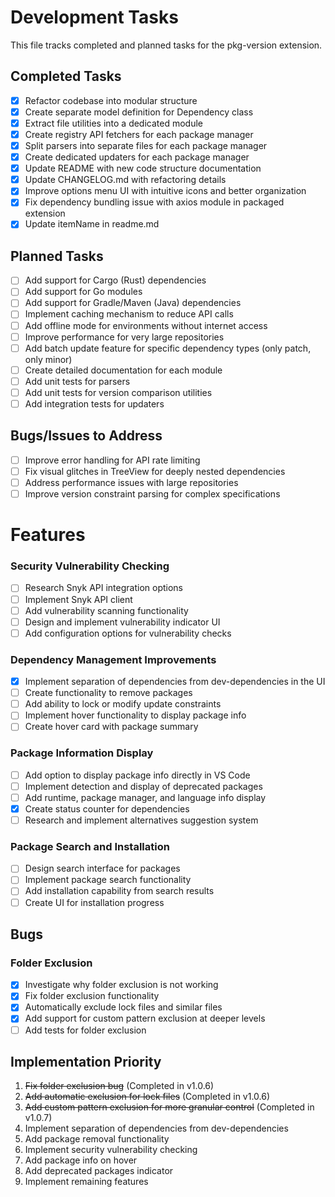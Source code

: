 # Development Tasks

This file tracks completed and planned tasks for the pkg-version extension.

## Completed Tasks

- [x] Refactor codebase into modular structure
- [x] Create separate model definition for Dependency class
- [x] Extract file utilities into a dedicated module
- [x] Create registry API fetchers for each package manager
- [x] Split parsers into separate files for each package manager
- [x] Create dedicated updaters for each package manager
- [x] Update README with new code structure documentation
- [x] Update CHANGELOG.md with refactoring details
- [x] Improve options menu UI with intuitive icons and better organization
- [x] Fix dependency bundling issue with axios module in packaged extension
- [x] Update itemName in readme.md

## Planned Tasks

- [ ] Add support for Cargo (Rust) dependencies
- [ ] Add support for Go modules
- [ ] Add support for Gradle/Maven (Java) dependencies
- [ ] Implement caching mechanism to reduce API calls
- [ ] Add offline mode for environments without internet access
- [ ] Improve performance for very large repositories
- [ ] Add batch update feature for specific dependency types (only patch, only minor)
- [ ] Create detailed documentation for each module
- [ ] Add unit tests for parsers
- [ ] Add unit tests for version comparison utilities
- [ ] Add integration tests for updaters

## Bugs/Issues to Address

- [ ] Improve error handling for API rate limiting
- [ ] Fix visual glitches in TreeView for deeply nested dependencies
- [ ] Address performance issues with large repositories
- [ ] Improve version constraint parsing for complex specifications

# Features

### Security Vulnerability Checking
- [ ] Research Snyk API integration options
- [ ] Implement Snyk API client
- [ ] Add vulnerability scanning functionality
- [ ] Design and implement vulnerability indicator UI
- [ ] Add configuration options for vulnerability checks

### Dependency Management Improvements
- [x] Implement separation of dependencies from dev-dependencies in the UI
- [ ] Create functionality to remove packages
- [ ] Add ability to lock or modify update constraints
- [ ] Implement hover functionality to display package info
- [ ] Create hover card with package summary

### Package Information Display
- [ ] Add option to display package info directly in VS Code
- [ ] Implement detection and display of deprecated packages
- [ ] Add runtime, package manager, and language info display
- [x] Create status counter for dependencies
- [ ] Research and implement alternatives suggestion system

### Package Search and Installation
- [ ] Design search interface for packages
- [ ] Implement package search functionality
- [ ] Add installation capability from search results
- [ ] Create UI for installation progress

## Bugs

### Folder Exclusion
- [x] Investigate why folder exclusion is not working
- [x] Fix folder exclusion functionality
- [x] Automatically exclude lock files and similar files
- [x] Add support for custom pattern exclusion at deeper levels
- [ ] Add tests for folder exclusion

## Implementation Priority
1. ~~Fix folder exclusion bug~~ (Completed in v1.0.6)
2. ~~Add automatic exclusion for lock files~~ (Completed in v1.0.6)
3. ~~Add custom pattern exclusion for more granular control~~ (Completed in v1.0.7)
4. Implement separation of dependencies from dev-dependencies
5. Add package removal functionality
6. Implement security vulnerability checking
7. Add package info on hover
8. Add deprecated packages indicator
9. Implement remaining features 
